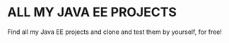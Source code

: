 # ALL MY JAVA EE PROJECTS
Find all my Java EE projects and clone and test them by yourself, for free!
